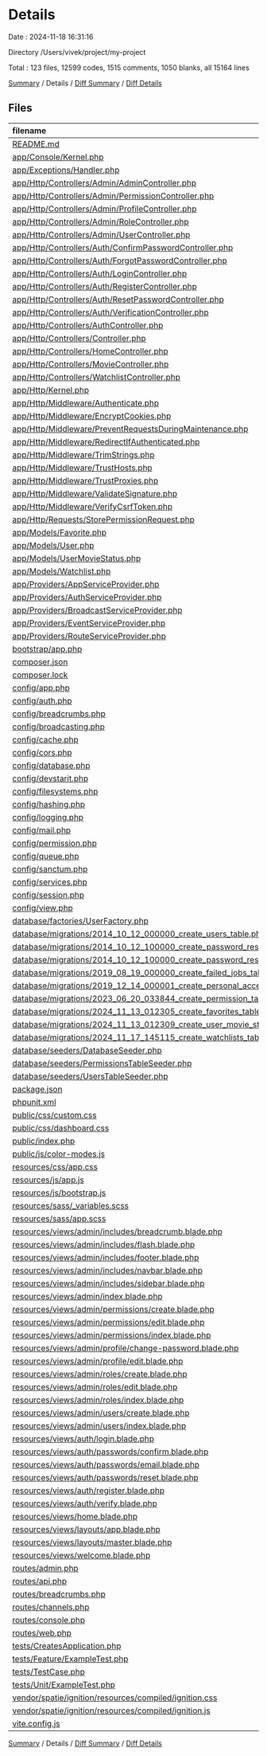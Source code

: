 # Details

Date : 2024-11-18 16:31:16

Directory /Users/vivek/project/my-project

Total : 123 files,  12599 codes, 1515 comments, 1050 blanks, all 15164 lines

[Summary](results.md) / Details / [Diff Summary](diff.md) / [Diff Details](diff-details.md)

## Files
| filename | language | code | comment | blank | total |
| :--- | :--- | ---: | ---: | ---: | ---: |
| [README.md](/README.md) | Markdown | 124 | 0 | 50 | 174 |
| [app/Console/Kernel.php](/app/Console/Kernel.php) | PHP | 15 | 7 | 6 | 28 |
| [app/Exceptions/Handler.php](/app/Exceptions/Handler.php) | PHP | 17 | 9 | 5 | 31 |
| [app/Http/Controllers/Admin/AdminController.php](/app/Http/Controllers/Admin/AdminController.php) | PHP | 17 | 0 | 7 | 24 |
| [app/Http/Controllers/Admin/PermissionController.php](/app/Http/Controllers/Admin/PermissionController.php) | PHP | 56 | 21 | 18 | 95 |
| [app/Http/Controllers/Admin/ProfileController.php](/app/Http/Controllers/Admin/ProfileController.php) | PHP | 82 | 8 | 22 | 112 |
| [app/Http/Controllers/Admin/RoleController.php](/app/Http/Controllers/Admin/RoleController.php) | PHP | 55 | 0 | 23 | 78 |
| [app/Http/Controllers/Admin/UserController.php](/app/Http/Controllers/Admin/UserController.php) | PHP | 60 | 46 | 16 | 122 |
| [app/Http/Controllers/Auth/ConfirmPasswordController.php](/app/Http/Controllers/Auth/ConfirmPasswordController.php) | PHP | 14 | 20 | 7 | 41 |
| [app/Http/Controllers/Auth/ForgotPasswordController.php](/app/Http/Controllers/Auth/ForgotPasswordController.php) | PHP | 8 | 10 | 5 | 23 |
| [app/Http/Controllers/Auth/LoginController.php](/app/Http/Controllers/Auth/LoginController.php) | PHP | 14 | 20 | 7 | 41 |
| [app/Http/Controllers/Auth/RegisterController.php](/app/Http/Controllers/Auth/RegisterController.php) | PHP | 33 | 32 | 9 | 74 |
| [app/Http/Controllers/Auth/ResetPasswordController.php](/app/Http/Controllers/Auth/ResetPasswordController.php) | PHP | 10 | 15 | 6 | 31 |
| [app/Http/Controllers/Auth/VerificationController.php](/app/Http/Controllers/Auth/VerificationController.php) | PHP | 16 | 20 | 7 | 43 |
| [app/Http/Controllers/AuthController.php](/app/Http/Controllers/AuthController.php) | PHP | 65 | 6 | 17 | 88 |
| [app/Http/Controllers/Controller.php](/app/Http/Controllers/Controller.php) | PHP | 9 | 0 | 4 | 13 |
| [app/Http/Controllers/HomeController.php](/app/Http/Controllers/HomeController.php) | PHP | 14 | 10 | 5 | 29 |
| [app/Http/Controllers/MovieController.php](/app/Http/Controllers/MovieController.php) | PHP | 48 | 4 | 11 | 63 |
| [app/Http/Controllers/WatchlistController.php](/app/Http/Controllers/WatchlistController.php) | PHP | 33 | 7 | 13 | 53 |
| [app/Http/Kernel.php](/app/Http/Kernel.php) | PHP | 41 | 20 | 8 | 69 |
| [app/Http/Middleware/Authenticate.php](/app/Http/Middleware/Authenticate.php) | PHP | 11 | 3 | 4 | 18 |
| [app/Http/Middleware/EncryptCookies.php](/app/Http/Middleware/EncryptCookies.php) | PHP | 8 | 6 | 4 | 18 |
| [app/Http/Middleware/PreventRequestsDuringMaintenance.php](/app/Http/Middleware/PreventRequestsDuringMaintenance.php) | PHP | 8 | 6 | 4 | 18 |
| [app/Http/Middleware/RedirectIfAuthenticated.php](/app/Http/Middleware/RedirectIfAuthenticated.php) | PHP | 20 | 5 | 6 | 31 |
| [app/Http/Middleware/TrimStrings.php](/app/Http/Middleware/TrimStrings.php) | PHP | 11 | 5 | 4 | 20 |
| [app/Http/Middleware/TrustHosts.php](/app/Http/Middleware/TrustHosts.php) | PHP | 12 | 5 | 4 | 21 |
| [app/Http/Middleware/TrustProxies.php](/app/Http/Middleware/TrustProxies.php) | PHP | 14 | 10 | 5 | 29 |
| [app/Http/Middleware/ValidateSignature.php](/app/Http/Middleware/ValidateSignature.php) | PHP | 8 | 11 | 4 | 23 |
| [app/Http/Middleware/VerifyCsrfToken.php](/app/Http/Middleware/VerifyCsrfToken.php) | PHP | 8 | 6 | 4 | 18 |
| [app/Http/Requests/StorePermissionRequest.php](/app/Http/Requests/StorePermissionRequest.php) | PHP | 16 | 8 | 5 | 29 |
| [app/Models/Favorite.php](/app/Models/Favorite.php) | PHP | 12 | 0 | 5 | 17 |
| [app/Models/User.php](/app/Models/User.php) | PHP | 25 | 16 | 7 | 48 |
| [app/Models/UserMovieStatus.php](/app/Models/UserMovieStatus.php) | PHP | 9 | 0 | 4 | 13 |
| [app/Models/Watchlist.php](/app/Models/Watchlist.php) | PHP | 12 | 0 | 4 | 16 |
| [app/Providers/AppServiceProvider.php](/app/Providers/AppServiceProvider.php) | PHP | 12 | 8 | 5 | 25 |
| [app/Providers/AuthServiceProvider.php](/app/Providers/AuthServiceProvider.php) | PHP | 11 | 11 | 5 | 27 |
| [app/Providers/BroadcastServiceProvider.php](/app/Providers/BroadcastServiceProvider.php) | PHP | 12 | 3 | 5 | 20 |
| [app/Providers/EventServiceProvider.php](/app/Providers/EventServiceProvider.php) | PHP | 21 | 12 | 6 | 39 |
| [app/Providers/RouteServiceProvider.php](/app/Providers/RouteServiceProvider.php) | PHP | 26 | 10 | 8 | 44 |
| [bootstrap/app.php](/bootstrap/app.php) | PHP | 17 | 30 | 9 | 56 |
| [composer.json](/composer.json) | JSON | 70 | 0 | 1 | 71 |
| [composer.lock](/composer.lock) | JSON | 8,496 | 0 | 1 | 8,497 |
| [config/app.php](/config/app.php) | PHP | 27 | 131 | 31 | 189 |
| [config/auth.php](/config/auth.php) | PHP | 28 | 74 | 14 | 116 |
| [config/breadcrumbs.php](/config/breadcrumbs.php) | PHP | 10 | 52 | 14 | 76 |
| [config/broadcasting.php](/config/broadcasting.php) | PHP | 36 | 23 | 13 | 72 |
| [config/cache.php](/config/cache.php) | PHP | 59 | 34 | 19 | 112 |
| [config/cors.php](/config/cors.php) | PHP | 11 | 12 | 12 | 35 |
| [config/database.php](/config/database.php) | PHP | 83 | 47 | 22 | 152 |
| [config/devstarit.php](/config/devstarit.php) | PHP | 7 | 0 | 2 | 9 |
| [config/filesystems.php](/config/filesystems.php) | PHP | 32 | 32 | 13 | 77 |
| [config/hashing.php](/config/hashing.php) | PHP | 12 | 32 | 9 | 53 |
| [config/logging.php](/config/logging.php) | PHP | 79 | 34 | 19 | 132 |
| [config/mail.php](/config/mail.php) | PHP | 54 | 53 | 19 | 126 |
| [config/permission.php](/config/permission.php) | PHP | 30 | 91 | 41 | 162 |
| [config/queue.php](/config/queue.php) | PHP | 51 | 42 | 17 | 110 |
| [config/sanctum.php](/config/sanctum.php) | PHP | 15 | 41 | 12 | 68 |
| [config/services.php](/config/services.php) | PHP | 17 | 11 | 7 | 35 |
| [config/session.php](/config/session.php) | PHP | 22 | 147 | 33 | 202 |
| [config/view.php](/config/view.php) | PHP | 10 | 20 | 7 | 37 |
| [database/factories/UserFactory.php](/database/factories/UserFactory.php) | PHP | 23 | 11 | 5 | 39 |
| [database/migrations/2014_10_12_000000_create_users_table.php](/database/migrations/2014_10_12_000000_create_users_table.php) | PHP | 24 | 6 | 4 | 34 |
| [database/migrations/2014_10_12_100000_create_password_reset_tokens_table.php](/database/migrations/2014_10_12_100000_create_password_reset_tokens_table.php) | PHP | 19 | 6 | 4 | 29 |
| [database/migrations/2014_10_12_100000_create_password_resets_table.php](/database/migrations/2014_10_12_100000_create_password_resets_table.php) | PHP | 19 | 10 | 4 | 33 |
| [database/migrations/2019_08_19_000000_create_failed_jobs_table.php](/database/migrations/2019_08_19_000000_create_failed_jobs_table.php) | PHP | 23 | 6 | 4 | 33 |
| [database/migrations/2019_12_14_000001_create_personal_access_tokens_table.php](/database/migrations/2019_12_14_000001_create_personal_access_tokens_table.php) | PHP | 24 | 6 | 4 | 34 |
| [database/migrations/2023_06_20_033844_create_permission_tables.php](/database/migrations/2023_06_20_033844_create_permission_tables.php) | PHP | 108 | 10 | 24 | 142 |
| [database/migrations/2024_11_13_012305_create_favorites_table.php](/database/migrations/2024_11_13_012305_create_favorites_table.php) | PHP | 20 | 6 | 4 | 30 |
| [database/migrations/2024_11_13_012309_create_user_movie_statuses_table.php](/database/migrations/2024_11_13_012309_create_user_movie_statuses_table.php) | PHP | 21 | 6 | 4 | 31 |
| [database/migrations/2024_11_17_145115_create_watchlists_table.php](/database/migrations/2024_11_17_145115_create_watchlists_table.php) | PHP | 21 | 6 | 4 | 31 |
| [database/seeders/DatabaseSeeder.php](/database/seeders/DatabaseSeeder.php) | PHP | 11 | 9 | 6 | 26 |
| [database/seeders/PermissionsTableSeeder.php](/database/seeders/PermissionsTableSeeder.php) | PHP | 28 | 3 | 5 | 36 |
| [database/seeders/UsersTableSeeder.php](/database/seeders/UsersTableSeeder.php) | PHP | 26 | 4 | 8 | 38 |
| [package.json](/package.json) | JSON | 16 | 0 | 1 | 17 |
| [phpunit.xml](/phpunit.xml) | XML | 29 | 2 | 1 | 32 |
| [public/css/custom.css](/public/css/custom.css) | CSS | 189 | 5 | 22 | 216 |
| [public/css/dashboard.css](/public/css/dashboard.css) | CSS | 165 | 14 | 41 | 220 |
| [public/index.php](/public/index.php) | PHP | 14 | 30 | 12 | 56 |
| [public/js/color-modes.js](/public/js/color-modes.js) | JavaScript | 60 | 5 | 16 | 81 |
| [resources/css/app.css](/resources/css/app.css) | CSS | 0 | 0 | 1 | 1 |
| [resources/js/app.js](/resources/js/app.js) | JavaScript | 1 | 0 | 1 | 2 |
| [resources/js/bootstrap.js](/resources/js/bootstrap.js) | JavaScript | 4 | 22 | 8 | 34 |
| [resources/sass/_variables.scss](/resources/sass/_variables.scss) | SCSS | 4 | 2 | 2 | 8 |
| [resources/sass/app.scss](/resources/sass/app.scss) | SCSS | 3 | 3 | 3 | 9 |
| [resources/views/admin/includes/breadcrumb.blade.php](/resources/views/admin/includes/breadcrumb.blade.php) | PHP | 13 | 0 | 2 | 15 |
| [resources/views/admin/includes/flash.blade.php](/resources/views/admin/includes/flash.blade.php) | PHP | 10 | 0 | 1 | 11 |
| [resources/views/admin/includes/footer.blade.php](/resources/views/admin/includes/footer.blade.php) | PHP | 7 | 0 | 1 | 8 |
| [resources/views/admin/includes/navbar.blade.php](/resources/views/admin/includes/navbar.blade.php) | PHP | 43 | 0 | 3 | 46 |
| [resources/views/admin/includes/sidebar.blade.php](/resources/views/admin/includes/sidebar.blade.php) | PHP | 104 | 0 | 3 | 107 |
| [resources/views/admin/index.blade.php](/resources/views/admin/index.blade.php) | PHP | 159 | 0 | 3 | 162 |
| [resources/views/admin/permissions/create.blade.php](/resources/views/admin/permissions/create.blade.php) | PHP | 29 | 0 | 3 | 32 |
| [resources/views/admin/permissions/edit.blade.php](/resources/views/admin/permissions/edit.blade.php) | PHP | 30 | 0 | 3 | 33 |
| [resources/views/admin/permissions/index.blade.php](/resources/views/admin/permissions/index.blade.php) | PHP | 74 | 0 | 6 | 80 |
| [resources/views/admin/profile/change-password.blade.php](/resources/views/admin/profile/change-password.blade.php) | PHP | 39 | 0 | 4 | 43 |
| [resources/views/admin/profile/edit.blade.php](/resources/views/admin/profile/edit.blade.php) | PHP | 35 | 0 | 4 | 39 |
| [resources/views/admin/roles/create.blade.php](/resources/views/admin/roles/create.blade.php) | PHP | 71 | 0 | 8 | 79 |
| [resources/views/admin/roles/edit.blade.php](/resources/views/admin/roles/edit.blade.php) | PHP | 72 | 0 | 9 | 81 |
| [resources/views/admin/roles/index.blade.php](/resources/views/admin/roles/index.blade.php) | PHP | 81 | 0 | 7 | 88 |
| [resources/views/admin/users/create.blade.php](/resources/views/admin/users/create.blade.php) | PHP | 49 | 0 | 3 | 52 |
| [resources/views/admin/users/index.blade.php](/resources/views/admin/users/index.blade.php) | PHP | 90 | 0 | 2 | 92 |
| [resources/views/auth/login.blade.php](/resources/views/auth/login.blade.php) | PHP | 61 | 0 | 13 | 74 |
| [resources/views/auth/passwords/confirm.blade.php](/resources/views/auth/passwords/confirm.blade.php) | PHP | 41 | 0 | 9 | 50 |
| [resources/views/auth/passwords/email.blade.php](/resources/views/auth/passwords/email.blade.php) | PHP | 40 | 0 | 8 | 48 |
| [resources/views/auth/passwords/reset.blade.php](/resources/views/auth/passwords/reset.blade.php) | PHP | 53 | 0 | 13 | 66 |
| [resources/views/auth/register.blade.php](/resources/views/auth/register.blade.php) | PHP | 63 | 0 | 15 | 78 |
| [resources/views/auth/verify.blade.php](/resources/views/auth/verify.blade.php) | PHP | 25 | 0 | 4 | 29 |
| [resources/views/home.blade.php](/resources/views/home.blade.php) | PHP | 20 | 0 | 4 | 24 |
| [resources/views/layouts/app.blade.php](/resources/views/layouts/app.blade.php) | PHP | 69 | 0 | 12 | 81 |
| [resources/views/layouts/master.blade.php](/resources/views/layouts/master.blade.php) | PHP | 141 | 0 | 11 | 152 |
| [resources/views/welcome.blade.php](/resources/views/welcome.blade.php) | PHP | 1 | 0 | 1 | 2 |
| [routes/admin.php](/routes/admin.php) | PHP | 20 | 1 | 6 | 27 |
| [routes/api.php](/routes/api.php) | PHP | 25 | 10 | 7 | 42 |
| [routes/breadcrumbs.php](/routes/breadcrumbs.php) | PHP | 49 | 4 | 7 | 60 |
| [routes/channels.php](/routes/channels.php) | PHP | 5 | 10 | 4 | 19 |
| [routes/console.php](/routes/console.php) | PHP | 6 | 10 | 4 | 20 |
| [routes/web.php](/routes/web.php) | PHP | 8 | 10 | 6 | 24 |
| [tests/CreatesApplication.php](/tests/CreatesApplication.php) | PHP | 13 | 3 | 6 | 22 |
| [tests/Feature/ExampleTest.php](/tests/Feature/ExampleTest.php) | PHP | 11 | 4 | 5 | 20 |
| [tests/TestCase.php](/tests/TestCase.php) | PHP | 7 | 0 | 4 | 11 |
| [tests/Unit/ExampleTest.php](/tests/Unit/ExampleTest.php) | PHP | 10 | 3 | 4 | 17 |
| [vendor/spatie/ignition/resources/compiled/ignition.css](/vendor/spatie/ignition/resources/compiled/ignition.css) | CSS | 1 | 2 | 0 | 3 |
| [vendor/spatie/ignition/resources/compiled/ignition.js](/vendor/spatie/ignition/resources/compiled/ignition.js) | JavaScript | 6 | 0 | 1 | 7 |
| [vite.config.js](/vite.config.js) | JavaScript | 13 | 0 | 2 | 15 |

[Summary](results.md) / Details / [Diff Summary](diff.md) / [Diff Details](diff-details.md)